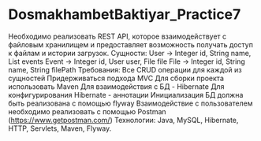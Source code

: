 # DosmakhambetBaktiyar_Practice7

Необходимо реализовать REST API, которое взаимодействует с файловым хранилищем и предоставляет возможность получать доступ к файлам и истории загрузок.
Сущности:
User -> Integer id, String name, List<Event> events
Event -> Integer id, User user, File file
File -> Integer id, String name, String filePath
Требования:
Все CRUD операции для каждой из сущностей
Придерживаться подхода MVC
Для сборки проекта использовать Maven
Для взаимодействия с БД - Hibernate
Для конфигурирования Hibernate - аннотации
Инициализация БД должна быть реализована с помощью flyway
Взаимодействие с пользователем необходимо реализовать с помощью Postman (https://www.getpostman.com/)
Технологии: Java, MySQL, Hibernate, HTTP, Servlets, Maven, Flyway.
